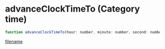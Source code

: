 # advanceClockTimeTo (Category time)

```js
function advanceClockTimeTo(hour: number, minute: number, second: number): void
```

[filename](advanceClockTimeTo_m.md ':include')